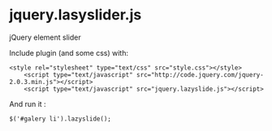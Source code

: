 jquery.lasyslider.js
====================

jQuery element slider

Include plugin (and some css) with: 

	<style rel="stylesheet" type="text/css" src="style.css"></style>
    	<script type="text/javascript" src="http://code.jquery.com/jquery-2.0.3.min.js"></script> 
    	<script type="text/javascript" src="jquery.lazyslide.js"></script>

And run it :   
	
	$('#galery li').lazyslide();

